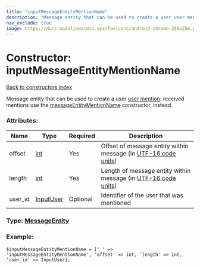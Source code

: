 ```yaml
---
title: "inputMessageEntityMentionName"
description: "Message entity that can be used to create a user user mention: received mentions use the messageEntityMentionName constructor, instead."
nav_exclude: true
image: https://docs.madelineproto.xyz/favicons/android-chrome-256x256.png
---
```

# Constructor: inputMessageEntityMentionName  
[Back to constructors index](/API_docs/constructors/index.html)



Message entity that can be used to create a user [user mention](https://core.telegram.org/api/mentions): received mentions use the [messageEntityMentionName](../constructors/messageEntityMentionName.html) constructor, instead.

### Attributes:

| Name     |    Type       | Required | Description |
|----------|---------------|----------|-------------|
|offset|[int](/API_docs/types/int.html) | Yes|Offset of message entity within message (in [UTF-16 code units](https://core.telegram.org/api/entities#entity-length))|
|length|[int](/API_docs/types/int.html) | Yes|Length of message entity within message (in [UTF-16 code units](https://core.telegram.org/api/entities#entity-length))|
|user\_id|[InputUser](/API_docs/types/InputUser.html) | Optional|Identifier of the user that was mentioned|



### Type: [MessageEntity](/API_docs/types/MessageEntity.html)


### Example:

```
$inputMessageEntityMentionName = ['_' => 'inputMessageEntityMentionName', 'offset' => int, 'length' => int, 'user_id' => InputUser];
```  
